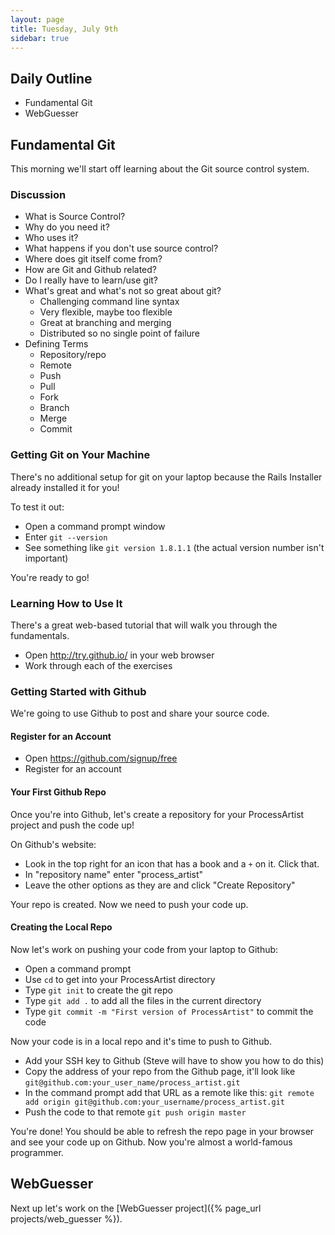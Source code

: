 ```yaml
---
layout: page
title: Tuesday, July 9th
sidebar: true
---
```


## Daily Outline

* Fundamental Git
* WebGuesser

## Fundamental Git

This morning we'll start off learning about the Git source control system.

### Discussion

* What is Source Control?
* Why do you need it?
* Who uses it?
* What happens if you don't use source control?
* Where does git itself come from?
* How are Git and Github related?
* Do I really have to learn/use git?
* What's great and what's not so great about git?
  * Challenging command line syntax
  * Very flexible, maybe too flexible
  * Great at branching and merging
  * Distributed so no single point of failure
* Defining Terms
  * Repository/repo
  * Remote
  * Push
  * Pull
  * Fork
  * Branch
  * Merge
  * Commit

### Getting Git on Your Machine

There's no additional setup for git on your laptop because the Rails Installer already installed it for you!

To test it out:

* Open a command prompt window
* Enter `git --version`
* See something like `git version 1.8.1.1` (the actual version number isn't important)

You're ready to go!

### Learning How to Use It

There's a great web-based tutorial that will walk you through the fundamentals.

* Open http://try.github.io/ in your web browser
* Work through each of the exercises

### Getting Started with Github

We're going to use Github to post and share your source code.

#### Register for an Account

* Open https://github.com/signup/free
* Register for an account

#### Your First Github Repo

Once you're into Github, let's create a repository for your ProcessArtist project and push the code up!

On Github's website:

* Look in the top right for an icon that has a book and a `+` on it. Click that.
* In "repository name" enter "process_artist"
* Leave the other options as they are and click "Create Repository"

Your repo is created. Now we need to push your code up.

#### Creating the Local Repo

Now let's work on pushing your code from your laptop to Github:

* Open a command prompt
* Use `cd` to get into your ProcessArtist directory
* Type `git init` to create the git repo
* Type `git add .` to add all the files in the current directory
* Type `git commit -m "First version of ProcessArtist"` to commit the code

Now your code is in a local repo and it's time to push to Github.

* Add your SSH key to Github (Steve will have to show you how to do this)
* Copy the address of your repo from the Github page, it'll look like `git@github.com:your_user_name/process_artist.git`
* In the command prompt add that URL as a remote like this: `git remote add origin git@github.com:your_username/process_artist.git`
* Push the code to that remote `git push origin master`

You're done! You should be able to refresh the repo page in your browser and see your code up on Github. Now you're almost a world-famous programmer.

## WebGuesser

Next up let's work on the [WebGuesser project]({% page_url projects/web_guesser %}).
